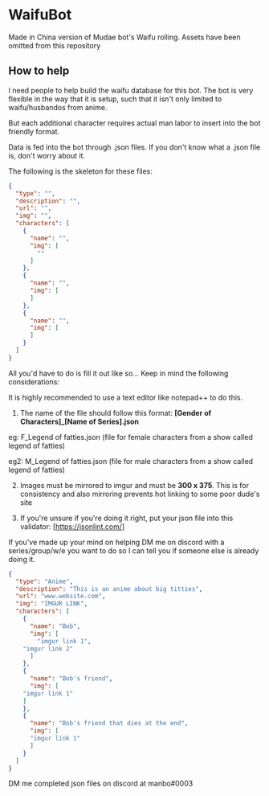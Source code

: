 # WaifuBot
Made in China version of Mudae bot's Waifu rolling. Assets have been omitted from this repository

## How to help
I need people to help build the waifu database for this bot.
The bot is very flexible in the way that it is setup, such that it isn't only limited to waifu/husbandos from anime.

But each additional character requires actual man labor to insert into the bot friendly format.

Data is fed into the bot through .json files. If you don't know what a .json file is, don't worry about it.

The following is the skeleton for these files:

```JSON
{
  "type": "",
  "description": "",
  "url": "",
  "img": "",
  "characters": [
    {
      "name": "",
      "img": [
		""
      ]
    },
    {
      "name": "",
      "img": [
      ]
    },
    {
      "name": "",
      "img": [
      ]
    }
  ]
}
```

All you'd have to do is fill it out like so...
Keep in mind the following considerations:

It is highly recommended to use a text editor like notepad++ to do this.

1. The name of the file should follow this format: **[Gender of Characters]_[Name of Series].json**

eg: F_Legend of fatties.json (file for female characters from a show called legend of fatties)

eg2: M_Legend of fatties.json (file for male characters from a show called legend of fatties)

2. Images must be mirrored to imgur and must be **300 x 375**. This is for consistency and also mirroring prevents hot linking to some poor dude's site

3. If you're unsure if you're doing it right, put your json file into this validator: [https://jsonlint.com/] 

If you've made up your mind on helping DM me on discord with a series/group/w/e you want to do so I can tell you if someone else is already doing it.


```JSON
{
  "type": "Anime",
  "description": "This is an anime about big titties",
  "url": "www.website.com",
  "img": "IMGUR LINK",
  "characters": [
    {
      "name": "Bob",
      "img": [
		"imgur link 1",
    "imgur link 2"
      ]
    },
    {
      "name": "Bob's friend",
      "img": [
    "imgur link 1"
    ]
    },
    {
      "name": "Bob's friend that dies at the end",
      "img": [
      "imgur link 1"
      ]
    }
  ]
}
```



DM me completed json files on discord at manbo#0003
